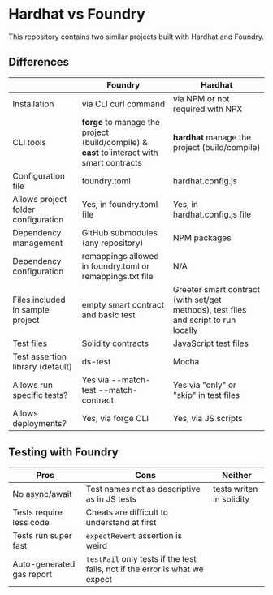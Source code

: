 # Hardhat vs Foundry

This repository contains two similar projects built with Hardhat and Foundry.

## Differences

|                                     | Foundry                                                                                     | Hardhat                                                                             |
| ----------------------------------- | ------------------------------------------------------------------------------------------- | ----------------------------------------------------------------------------------- |
| Installation                        | via CLI curl command                                                                        | via NPM or not required with NPX                                                    |
| CLI tools                           | **forge** to manage the project (build/compile) & **cast** to interact with smart contracts | **hardhat** manage the project (build/compile)                                      |
| Configuration file                  | foundry.toml                                                                                | hardhat.config.js                                                                   |
| Allows project folder configuration | Yes, in foundry.toml file                                                                   | Yes, in hardhat.config.js file                                                      |
| Dependency management               | GitHub submodules (any repository)                                                          | NPM packages                                                                        |
| Dependency configuration            | remappings allowed in foundry.toml or remappings.txt file                                   | N/A                                                                                 |
| Files included in sample project    | empty smart contract and basic test                                                         | Greeter smart contract (with set/get methods), test files and script to run locally |
| Test files                          | Solidity contracts                                                                          | JavaScript test files                                                               |
| Test assertion library (default)    | ds-test                                                                                     | Mocha                                                                               |
| Allows run specific tests?          | Yes via --match-test --match-contract                                                       | Yes via "only" or "skip" in test files                                              |
| Allows deployments?                 | Yes, via forge CLI                                                                          | Yes, via JS scripts                                                                 |

## Testing with Foundry

| Pros                      | Cons                                                                        | Neither                  |
| ------------------------- | --------------------------------------------------------------------------- | ------------------------ |
| No async/await            | Test names not as descriptive as in JS tests                                | tests writen in solidity |
| Tests require less code   | Cheats are difficult to understand at first                                 |
| Tests run super fast      | `expectRevert` assertion is weird                                           |
| Auto-generated gas report | `testFail` only tests if the test fails, not if the error is what we expect |

